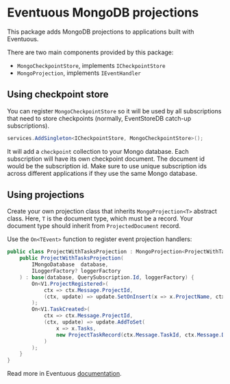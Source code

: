 # Eventuous MongoDB projections

This package adds MongoDB projections to applications built with Eventuous.

There are two main components provided by this package:
- `MongoCheckpointStore`, implements `ICheckpointStore`
- `MongoProjection`, implements `IEventHandler`

## Using checkpoint store

You can register `MongoCheckpointStore` so it will be used by all subscriptions that need to store checkpoints (normally, EventStoreDB catch-up subscriptions).

```csharp
services.AddSingleton<ICheckpointStore, MongoCheckpointStore>();
```

It will add a `checkpoint` collection to your Mongo database. Each subscription will have its own checkpoint document. The document id would be the subscription id.
Make sure to use unique subscription ids across different applications if they use the same Mongo database.

## Using projections

Create your own projection class that inherits `MongoProjection<T>` abstract class.
Here, `T` is the document type, which must be a record. Your document type should inherit from `ProjectedDocument` record.

Use the `On<TEvent>` function to register event projection handlers:

```csharp
public class ProjectWithTasksProjection : MongoProjection<ProjectWithTasks> {
    public ProjectWithTasksProjection(
        IMongoDatabase  database,
        ILoggerFactory? loggerFactory
    ) : base(database, QuerySubscription.Id, loggerFactory) { 
        On<V1.ProjectRegistered>(
            ctx => ctx.Message.ProjectId, 
            (ctx, update) => update.SetOnInsert(x => x.ProjectName, ctx.Message.Name)
        );
        On<V1.TaskCreated>(
            ctx => ctx.Message.ProjectId,
            (ctx, update) => update.AddToSet(
                x => x.Tasks,
                new ProjectTaskRecord(ctx.Message.TaskId, ctx.Message.Description)
            )
        );
    }
}
```

Read more in Eventuous [documentation](http://localhost:1313/docs/read-models/mongo-projections/).